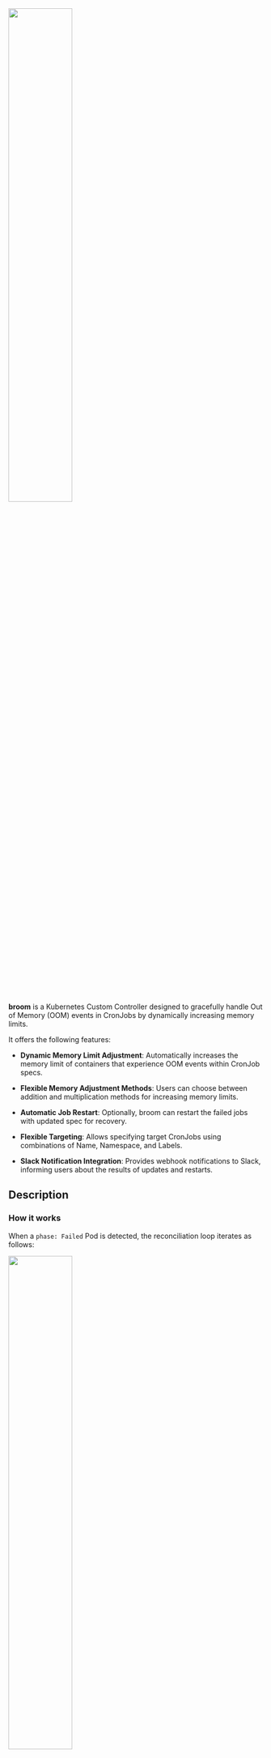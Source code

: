 <img src="https://github.com/m3dev/broom/assets/60843722/8860aaa0-e0b8-45cf-9b9e-59197dfc57a3" width="50%">

**broom** is a Kubernetes Custom Controller designed to gracefully handle Out of Memory (OOM) events in CronJobs by dynamically increasing memory limits.

It offers the following features:

* **Dynamic Memory Limit Adjustment**: Automatically increases the memory limit of containers that experience OOM events within CronJob specs.

* **Flexible Memory Adjustment Methods**: Users can choose between addition and multiplication methods for increasing memory limits.

* **Automatic Job Restart**: Optionally, broom can restart the failed jobs with updated spec for recovery.

* **Flexible Targeting**: Allows specifying target CronJobs using combinations of Name, Namespace, and Labels.

* **Slack Notification Integration**: Provides webhook notifications to Slack, informing users about the results of updates and restarts.

## Description

### How it works
When a `phase: Failed` Pod is detected, the reconciliation loop iterates as follows:

<img src="https://github.com/m3dev/broom/assets/60843722/df5219f3-d30f-47e9-84ef-a8c045cf1c1f" width="50%">

Upon identifying a Pod terminated due to `reason: OOMKilled`, the controller traces back through the `ownerReferences` from Pod to Job to CronJob.
Once the controller identifies the relevant CronJob, it prepares a modified specification with relaxed memory limits (`spec.jobTemplate.spec.containers[].resources.limits.memory`), such as doubling the original limit.
Subsequently, the controller updates the specification of the CronJob with the modified memory limits.
Optionally, the controller can restart the failed Job once using the updated memory limits. Finally, the controller sends a notification to Slack with the following content:

<img src="https://github.com/m3dev/broom/assets/60843722/d7ed0819-0f4c-4f48-8763-04db017e6aac" width="50%">

### Configuration

The controller can be configured using a `Broom` custom resource, which allows users to specify the following parameters:

```yaml
apiVersion: ai.m3.com/v1alpha1
kind: Broom
metadata:
  name: broom-sample
spec:
  target:
    name: oom-sample
    labels:
      m3.com/use-broom: "true"
    namespace: broom
  adjustment:
    type: Mul
    value: "2"
  restartPolicy: "OnOOM"
  slackWebhook:
    secret:
      namespace: default
      name: broom
      key: SLACK_WEBHOOK_URL
    channel: "#alert"
```

* **target** (optional): Specifies the target CronJobs to monitor for OOM events. Users can specify the target CronJobs using a combination of `name`, `namespace`, and `labels`. If not specified, the controller will monitor all CronJobs in the cluster.

* **adjustment** (required): Specifies the method and value for adjusting memory limits. Users can choose between `Add` and `Mul` methods for increasing memory limits, along with the corresponding value.

* **restartPolicy** (required): Specifies the policy for restarting failed Jobs. Users can choose between `Never` and `OnOOM` policies.

* **slackWebhook** (required): Specifies the Slack webhook integration for sending notifications. Users can provide the webhook URL using a Kubernetes Secret and specify the target channel (optional) for notifications.


## Getting Started

### Prerequisites
- go version v1.21.0+
- docker version 17.03+.
- kubectl version v1.11.3+.
- Access to a Kubernetes v1.11.3+ cluster.

### To Deploy on the cluster
**Build and push your image to the location specified by `IMG`:**

```sh
make docker-build docker-push IMG=<some-registry>/broom:tag
```

**NOTE:** This image ought to be published in the personal registry you specified. 
And it is required to have access to pull the image from the working environment. 
Make sure you have the proper permission to the registry if the above commands don’t work.

**Install the CRDs into the cluster:**

```sh
make install
```

**Deploy the Manager to the cluster with the image specified by `IMG`:**

```sh
make deploy IMG=<some-registry>/broom:tag
```

> **NOTE**: If you encounter RBAC errors, you may need to grant yourself cluster-admin 
privileges or be logged in as admin.

**Create instances of your solution**
You can apply the samples (examples) from the config/sample:

```sh
kubectl apply -k config/samples/
```

>**NOTE**: Ensure that the samples has default values to test it out.

### To Uninstall
**Delete the instances (CRs) from the cluster:**

```sh
kubectl delete -k config/samples/
```

**Delete the APIs(CRDs) from the cluster:**

```sh
make uninstall
```

**UnDeploy the controller from the cluster:**

```sh
make undeploy
```

## Project Distribution

Following are the steps to build the installer and distribute this project to users.

1. Build the installer for the image built and published in the registry:

```sh
make build-installer IMG=<some-registry>/broom:tag
```

NOTE: The makefile target mentioned above generates an 'install.yaml'
file in the dist directory. This file contains all the resources built
with Kustomize, which are necessary to install this project without
its dependencies.

2. Using the installer

Users can just run kubectl apply -f <URL for YAML BUNDLE> to install the project, i.e.:

```sh
kubectl apply -f https://raw.githubusercontent.com/<org>/broom/<tag or branch>/dist/install.yaml
# kubectl apply -f https://raw.githubusercontent.com/m3dev/broom/main/dist/install.yaml
```


**NOTE:** Run `make help` for more information on all potential `make` targets

More information can be found via the [Kubebuilder Documentation](https://book.kubebuilder.io/introduction.html)

## Contributing

We welcome contributions from the community! If you'd like to contribute to this project, please follow these guidelines:

### Issues

If you encounter a bug, have a feature request, or would like to suggest an improvement, please open an issue on the GitHub repository. Make sure to provide detailed information about the problem or suggestion.

### Pull Requests

We gladly accept pull requests! Before submitting a pull request, please ensure the following:

1. Fork the repository and create your branch from `main`.
2. Ensure your code adheres to the project's coding standards.
3. Test your changes thoroughly.
4. Make sure your commits are descriptive and well-documented.
5. Update the README and any relevant documentation if necessary.

### Code of Conduct

Please note that this project is governed by our [Code of Conduct](CODE_OF_CONDUCT.md). By participating, you are expected to uphold this code. Please report any unacceptable behavior.

Thank you for contributing to our project!

## License

Copyright 2024.

Licensed under the Apache License, Version 2.0 (the "License");
you may not use this file except in compliance with the License.
You may obtain a copy of the License at

    http://www.apache.org/licenses/LICENSE-2.0

Unless required by applicable law or agreed to in writing, software
distributed under the License is distributed on an "AS IS" BASIS,
WITHOUT WARRANTIES OR CONDITIONS OF ANY KIND, either express or implied.
See the License for the specific language governing permissions and
limitations under the License.
